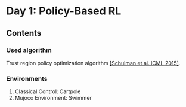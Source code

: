# Day 1: Policy-Based RL
## Contents
### Used algorithm
Trust region policy optimization algorithm [[Schulman et al. ICML 2015]](http://proceedings.mlr.press/v37/schulman15.pdf).
### Environments
1. Classical Control: Cartpole
2. Mujoco Environment: Swimmer


